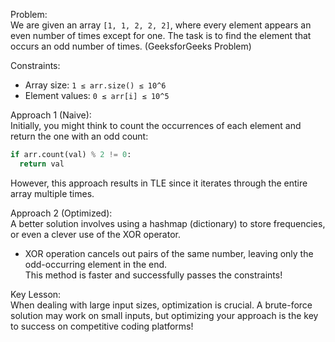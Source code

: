 Problem:  
We are given an array `[1, 1, 2, 2, 2]`, where every element appears an even number of times except for one. The task is to find the element that occurs an odd number of times. (GeeksforGeeks Problem)

Constraints:  
- Array size: `1 ≤ arr.size() ≤ 10^6`  
- Element values: `0 ≤ arr[i] ≤ 10^5`

Approach 1 (Naive):  
Initially, you might think to count the occurrences of each element and return the one with an odd count:
```python
if arr.count(val) % 2 != 0:
  return val
```
However, this approach results in TLE since it iterates through the entire array multiple times.

Approach 2 (Optimized):  
A better solution involves using a hashmap (dictionary) to store frequencies, or even a clever use of the XOR operator.  
- XOR operation cancels out pairs of the same number, leaving only the odd-occurring element in the end.  
This method is faster and successfully passes the constraints!

Key Lesson:  
When dealing with large input sizes, optimization is crucial. A brute-force solution may work on small inputs, but optimizing your approach is the key to success on competitive coding platforms!